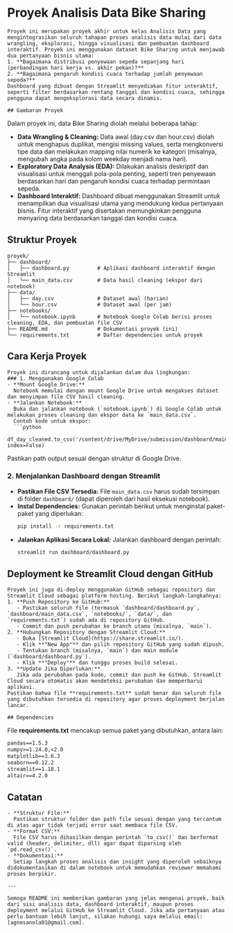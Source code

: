
# Proyek Analisis Data Bike Sharing
```
Proyek ini merupakan proyek akhir untuk kelas Analisis Data yang mengintegrasikan seluruh tahapan proses analisis data mulai dari data wrangling, eksplorasi, hingga visualisasi dan pembuatan dashboard interaktif. Proyek ini menggunakan dataset Bike Sharing untuk menjawab dua pertanyaan bisnis utama:
1. **Bagaimana distribusi penyewaan sepeda sepanjang hari (perbandingan hari kerja vs. akhir pekan)?**
2. **Bagaimana pengaruh kondisi cuaca terhadap jumlah penyewaan sepeda?**
Dashboard yang dibuat dengan Streamlit menyediakan fitur interaktif, seperti filter berdasarkan rentang tanggal dan kondisi cuaca, sehingga pengguna dapat mengeksplorasi data secara dinamis.

## Gambaran Proyek
```
Dalam proyek ini, data Bike Sharing diolah melalui beberapa tahap:
- **Data Wrangling & Cleaning:**
  Data awal (day.csv dan hour.csv) diolah untuk menghapus duplikat, mengisi missing values, serta mengkonversi tipe data dan melakukan mapping nilai numerik ke kategori (misalnya, mengubah angka pada kolom weekday menjadi nama hari).
- **Exploratory Data Analysis (EDA):**
  Dilakukan analisis deskriptif dan visualisasi untuk menggali pola-pola penting, seperti tren penyewaan berdasarkan hari dan pengaruh kondisi cuaca terhadap permintaan sepeda.
- **Dashboard Interaktif:**
  Dashboard dibuat menggunakan Streamlit untuk menampilkan dua visualisasi utama yang mendukung kedua pertanyaan bisnis. Fitur interaktif yang disertakan memungkinkan pengguna menyaring data berdasarkan tanggal dan kondisi cuaca.

## Struktur Proyek
```
proyek/
├── dashboard/
│   ├── dashboard.py         # Aplikasi dashboard interaktif dengan Streamlit
│   └── main_data.csv        # Data hasil cleaning (ekspor dari notebook)
├── data/
│   ├── day.csv              # Dataset awal (harian)
│   └── hour.csv             # Dataset awal (per jam)
├── notebooks/
│   └── notebook.ipynb       # Notebook Google Colab berisi proses cleaning, EDA, dan pembuatan file CSV
├── README.md                # Dokumentasi proyek (ini)
└── requirements.txt         # Daftar dependencies untuk proyek
```

## Cara Kerja Proyek
```
Proyek ini dirancang untuk dijalankan dalam dua lingkungan:
### 1. Menggunakan Google Colab
- **Mount Google Drive:**
  Notebook memulai dengan mount Google Drive untuk mengakses dataset dan menyimpan file CSV hasil cleaning.
- **Jalankan Notebook:**
  Buka dan jalankan notebook (`notebook.ipynb`) di Google Colab untuk melakukan proses cleaning dan ekspor data ke `main_data.csv`.
  Contoh kode untuk ekspor:
  ```python
  df_day_cleaned.to_csv('/content/drive/MyDrive/submission/dashboard/main_data.csv', index=False)
  ```
  Pastikan path output sesuai dengan struktur di Google Drive.
### 2. Menjalankan Dashboard dengan Streamlit
- **Pastikan File CSV Tersedia:**
  File `main_data.csv` harus sudah tersimpan di folder `dashboard/` (dapat diperoleh dari hasil eksekusi notebook).
- **Instal Dependencies:**
  Gunakan perintah berikut untuk menginstal paket-paket yang diperlukan:
  ```bash
  pip install -r requirements.txt
  ```
- **Jalankan Aplikasi Secara Lokal:**
  Jalankan dashboard dengan perintah:
  ```bash
  streamlit run dashboard/dashboard.py
  ```

## Deployment ke Streamlit Cloud dengan GitHub
```
Proyek ini juga di-deploy menggunakan GitHub sebagai repositori dan Streamlit Cloud sebagai platform hosting. Berikut langkah-langkahnya:
1. **Push Repository ke GitHub:**
   - Pastikan seluruh file (termasuk `dashboard/dashboard.py`, `dashboard/main_data.csv`, `notebooks/`, `data/`, dan `requirements.txt`) sudah ada di repository GitHub.
   - Commit dan push perubahan ke branch utama (misalnya, `main`).
2. **Hubungkan Repository dengan Streamlit Cloud:**
   - Buka [Streamlit Cloud](https://share.streamlit.io/).
   - Klik **"New App"** dan pilih repository GitHub yang sudah dipush.
   - Tentukan branch (misalnya, `main`) dan main module (`dashboard/dashboard.py`).
   - Klik **"Deploy"** dan tunggu proses build selesai.
3. **Update Jika Diperlukan:**
   Jika ada perubahan pada kode, commit dan push ke GitHub. Streamlit Cloud secara otomatis akan mendeteksi perubahan dan memperbarui aplikasi.
Pastikan bahwa file **requirements.txt** sudah benar dan seluruh file yang dibutuhkan tersedia di repository agar proses deployment berjalan lancar.

## Dependencies
```
File **requirements.txt** mencakup semua paket yang dibutuhkan, antara lain:
```txt
pandas==1.5.3
numpy>=1.24.0,<2.0
matplotlib==3.6.3
seaborn==0.12.2
streamlit==1.18.1
altair==4.2.0
```

## Catatan
```
- **Struktur File:**
  Pastikan struktur folder dan path file sesuai dengan yang tercantum di atas agar tidak terjadi error saat membaca file CSV.
- **Format CSV:**
  File CSV harus dihasilkan dengan perintah `to_csv()` dan berformat valid (header, delimiter, dll) agar dapat diparsing oleh `pd.read_csv()`.
- **Dokumentasi:**
  Setiap langkah proses analisis dan insight yang diperoleh sebaiknya didokumentasikan di dalam notebook untuk memudahkan reviewer memahami proses berpikir.

---

Semoga README ini memberikan gambaran yang jelas mengenai proyek, baik dari sisi analisis data, dashboard interaktif, maupun proses deployment melalui GitHub ke Streamlit Cloud. Jika ada pertanyaan atau perlu bantuan lebih lanjut, silakan hubungi saya melalui email: [agnesanola01@gmail.com].
